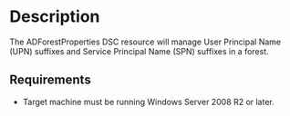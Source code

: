 # Description

The ADForestProperties DSC resource will manage User Principal Name (UPN) suffixes and Service Principal Name (SPN) suffixes in a forest.

## Requirements

* Target machine must be running Windows Server 2008 R2 or later.
